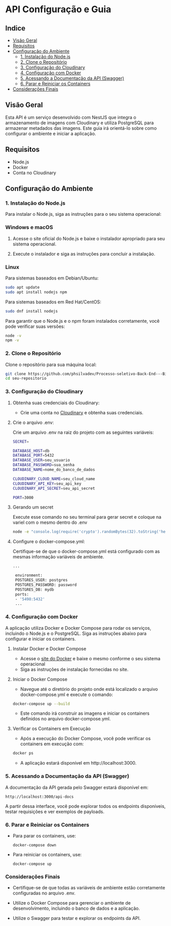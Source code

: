# API Configuração e Guia

## Indice

- [Visão Geral](#visão-geral)
- [Requisitos](#requisitos)
- [Configuração do Ambiente](#configuração-do-ambiente)
  - [1. Instalação do Node.js](#1-instalação-do-nodejs)
  - [2. Clone o Repositório](#2-clone-o-repositório)
  - [3. Configuração do Cloudinary](#3-configuração-do-cloudinary)
  - [4. Configuração com Docker](#4-configuração-com-docker)
  - [5. Acessando a Documentação da API (Swagger)](#5-acessando-a-documentação-da-api-swagger)
  - [6. Parar e Reiniciar os Containers](#6-parar-e-reiniciar-os-containers)
- [Considerações Finais](#considerações-finais)

## Visão Geral

Esta API é um serviço desenvolvido com NestJS que integra o armazenamento de imagens com Cloudinary e utiliza PostgreSQL para armazenar metadados das imagens. Este guia irá orientá-lo sobre como configurar o ambiente e iniciar a aplicação.

## Requisitos

- Node.js
- Docker
- Conta no Cloudinary

## Configuração do Ambiente

### 1. Instalação do Node.js

Para instalar o Node.js, siga as instruções para o seu sistema operacional:

### Windows e macOS

1. Acesse o site oficial do Node.js e baixe o instalador apropriado para seu sistema operacional.

2. Execute o instalador e siga as instruções para concluir a instalação.

### Linux

Para sistemas baseados em Debian/Ubuntu:

```bash
sudo apt update
sudo apt install nodejs npm
```

Para sistemas baseados em Red Hat/CentOS:

```bash
sudo dnf install nodejs
```

Para garantir que o Node.js e o npm foram instalados corretamente, você pode verificar suas versões:

```bash
node -v
npm -v
```

### 2. Clone o Repositório

Clone o repositório para sua máquina local:

```bash
git clone https://github.com/phsilvadev/Processo-seletivo-Back-End---Big-Data-Health.git
cd seu-repositorio
```

### 3. Configuração do Cloudinary

1. Obtenha suas credenciais do Cloudinary:

   - Crie uma conta no [Cloudinary](https://cloudinary.com/users/register_free) e obtenha suas credenciais.

2. Crie o arquivo .env:

   Crie um arquivo .env na raiz do projeto com as seguintes variáveis:

   ```bash
   SECRET=

   DATABASE_HOST=db
   DATABASE_PORT=5432
   DATABASE_USER=seu_usuario
   DATABASE_PASSWORD=sua_senha
   DATABASE_NAME=nome_do_banco_de_dados

   CLOUDINARY_CLOUD_NAME=seu_cloud_name
   CLOUDINARY_API_KEY=seu_api_key
   CLOUDINARY_API_SECRET=seu_api_secret

   PORT=3000

   ```

3. Gerando um secret

   Execute esse comando no seu terminal para gerar secret e coloque na variel com o mesmo dentro do .env

   ```bash
   node -e "console.log(require('crypto').randomBytes(32).toString('hex'))"
   ```

4. Configure o docker-compose.yml:

   Certifique-se de que o docker-compose.yml está configurado com as mesmas informação variáveis de ambiente.

   ```bash
   ...

    environment:
    POSTGRES_USER: postgres
    POSTGRES_PASSWORD: password
    POSTGRES_DB: mydb
    ports:
    - '5498:5432'
    ...

   ```

### 4. Configuração com Docker

A aplicação utiliza Docker e Docker Compose para rodar os serviços, incluindo o Node.js e o PostgreSQL. Siga as instruções abaixo para configurar e iniciar os containers.

1.  Instalar Docker e Docker Compose

    - Acesse o [site do Docker](https://docs.docker.com/get-started/get-docker/) e baixe o mesmo conforme o seu sistema operacional
    - Siga as instruções de instalação fornecidas no site.

2.  Iniciar o Docker Compose

    - Navegue até o diretório do projeto onde está localizado o arquivo docker-compose.yml e execute o comando:

    ```bash
    docker-compose up --build
    ```

    - Este comando irá construir as imagens e iniciar os containers definidos no arquivo docker-compose.yml.

3.  Verificar os Containers em Execução

    - Após a execução do Docker Compose, você pode verificar os containers em execução com:

    ```bash
    docker ps
    ```

    - A aplicação estará disponível em http://localhost:3000.

### 5. Acessando a Documentação da API (Swagger)

A documentação da API gerada pelo Swagger estará disponível em:

    http://localhost:3000/api-docs

A partir dessa interface, você pode explorar todos os endpoints disponíveis, testar requisições e ver exemplos de payloads.

### 6. Parar e Reiniciar os Containers

- Para parar os containers, use:

      docker-compose down

- Para reiniciar os containers, use:

      docker-compose up

### Considerações Finais

- Certifique-se de que todas as variáveis de ambiente estão corretamente configuradas no arquivo .env.

- Utilize o Docker Compose para gerenciar o ambiente de desenvolvimento, incluindo o banco de dados e a aplicação.

- Utilize o Swagger para testar e explorar os endpoints da API.
